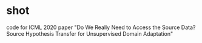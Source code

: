# shot
code for ICML 2020 paper "Do We Really Need to Access the Source Data? Source Hypothesis Transfer for Unsupervised Domain Adaptation"

